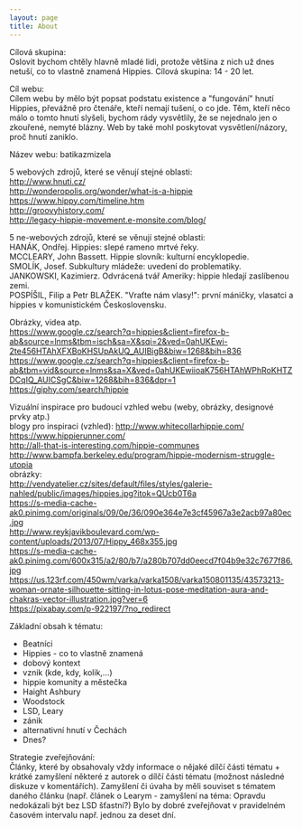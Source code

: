 ```yaml
---
layout: page
title: About
---
```


Cílová skupina:  
Oslovit bychom chtěly hlavně mladé lidi, protože většina z nich už dnes
netuší, co to vlastně znamená Hippies. Cílová skupina: 14 - 20 let.

Cíl webu:  
Cílem webu by mělo být popsat podstatu existence a "fungování" hnutí
Hippies, převážně pro čtenáře, kteří nemají tušení, o co jde. Těm, kteří
něco málo o tomto hnutí slyšeli, bychom rády vysvětlily, že se nejednalo jen o zkouřené, nemyté blázny. Web by také mohl poskytovat vysvětlení/názory, proč hnutí zaniklo.

Název webu: batikazmizela

5 webových zdrojů, které se věnují stejné oblasti:  
http://www.hnuti.cz/  
http://wonderopolis.org/wonder/what-is-a-hippie  
https://www.hippy.com/timeline.htm  
http://groovyhistory.com/  
http://legacy-hippie-movement.e-monsite.com/blog/  

5 ne-webových zdrojů, které se věnují stejné oblasti:  
HANÁK, Ondřej. Hippies: slepé rameno mrtvé řeky.  
MCCLEARY, John Bassett. Hippie slovník: kulturní encyklopedie.  
SMOLÍK, Josef. Subkultury mládeže: uvedení do problematiky.  
JANKOWSKI, Kazimierz. Odvrácená tvář Ameriky: hippie hledají zaslíbenou zemi.  
POSPÍŠIL, Filip a Petr BLAŽEK. "Vraťte nám vlasy!": první máničky, vlasatci a hippies v komunistickém Československu.  

Obrázky, videa atp.  
https://www.google.cz/search?q=hippies&client=firefox-b-ab&source=lnms&tbm=isch&sa=X&sqi=2&ved=0ahUKEwi-2te456HTAhXFXBoKHSUpAkUQ_AUIBigB&biw=1268&bih=836  
https://www.google.cz/search?q=hippies&client=firefox-b-ab&tbm=vid&source=lnms&sa=X&ved=0ahUKEwiioaK756HTAhWPhRoKHTZDCqIQ_AUICSgC&biw=1268&bih=836&dpr=1  
https://giphy.com/search/hippie  

Vizuální inspirace pro budoucí vzhled webu (weby, obrázky, designové prvky atp.)  
blogy pro inspiraci (vzhled):
http://www.whitecollarhippie.com/  
https://www.hippierunner.com/  
http://all-that-is-interesting.com/hippie-communes  
http://www.bampfa.berkeley.edu/program/hippie-modernism-struggle-utopia  
obrázky:  
http://vendyatelier.cz/sites/default/files/styles/galerie-nahled/public/images/hippies.jpg?itok=QUcb0T6a  
https://s-media-cache-ak0.pinimg.com/originals/09/0e/36/090e364e7e3cf45967a3e2acb97a80ec.jpg  
http://www.reykjavikboulevard.com/wp-content/uploads/2013/07/Hippy_468x355.jpg  
https://s-media-cache-ak0.pinimg.com/600x315/a2/80/b7/a280b707dd0eecd7f04b9e32c7677f86.jpg  
https://us.123rf.com/450wm/varka/varka1508/varka150801135/43573213-woman-ornate-silhouette-sitting-in-lotus-pose-meditation-aura-and-chakras-vector-illustration.jpg?ver=6  
https://pixabay.com/p-922197/?no_redirect  

Základní obsah k tématu:
- Beatníci
- Hippies - co to vlastně znamená
- dobový kontext
- vznik (kde, kdy, kolik,...)
- hippie komunity a městečka
- Haight Ashbury
- Woodstock
- LSD, Leary
- zánik
- alternativní hnutí v Čechách
- Dnes?

Strategie zveřejňování:  
Články, které by obsahovaly vždy informace o nějaké dílčí části tématu +
krátké zamyšlení některé z autorek o dílčí části tématu (možnost následné diskuze v komentářích). Zamyšlení či úvaha by měli souviset s tématem daného článku (např. článek o Learym - zamyšlení na téma: Opravdu nedokázali být bez LSD šťastní?) Bylo by dobré zveřejňovat v pravidelném časovém intervalu např. jednou za deset dní.